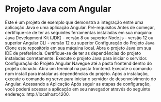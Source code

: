 # Projeto Java com Angular
Este é um projeto de exemplo que demonstra a integração entre uma aplicação Java e uma aplicação Angular.
Pré-requisitos
Antes de começar, certifique-se de ter as seguintes ferramentas instaladas em sua máquina:
Java Development Kit (JDK) - versão 8 ou superior
Node.js - versão 12 ou superior
Angular CLI - versão 12 ou superior
Configuração do Projeto Java
Clone este repositório em sua máquina local.
Abra o projeto Java em sua IDE de preferência.
Certifique-se de ter as dependências do projeto instaladas corretamente.
Execute o projeto Java para iniciar o servidor.
Configuração do Projeto Angular
Navegue até a pasta frontend dentro do projeto clonado.
Abra um terminal na pasta frontend.
Execute o comando npm install para instalar as dependências do projeto.
Após a instalação, execute o comando ng serve para iniciar o servidor de desenvolvimento do Angular.
Acessando a Aplicação
Após seguir as etapas de configuração, você poderá acessar a aplicação em seu navegador através do seguinte endereço: http://localhost:4200.
